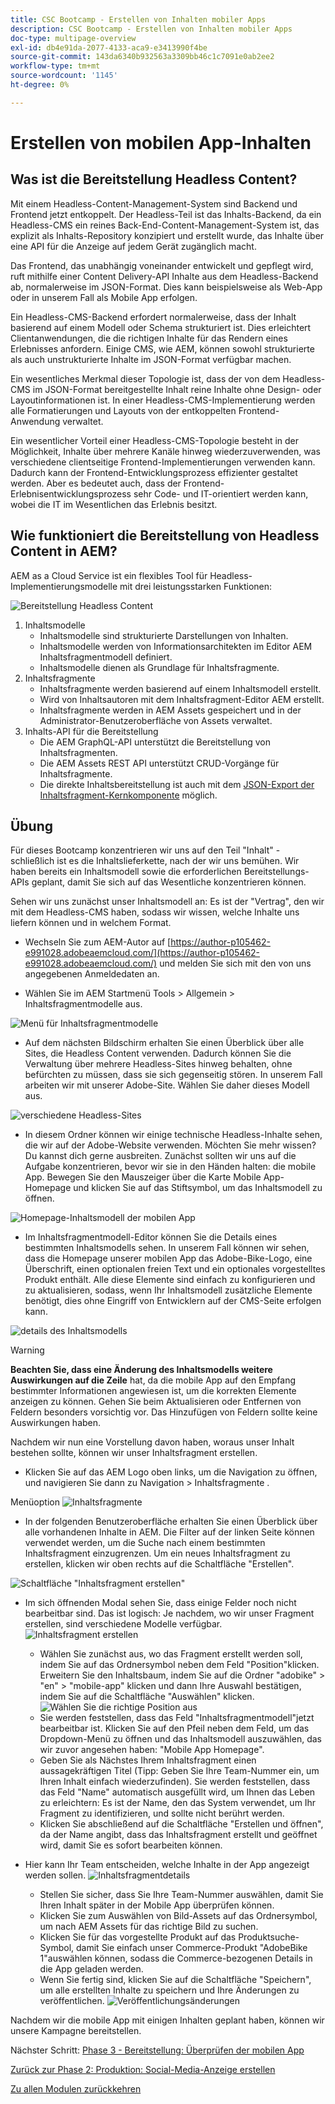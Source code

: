 ```yaml
---
title: CSC Bootcamp - Erstellen von Inhalten mobiler Apps
description: CSC Bootcamp - Erstellen von Inhalten mobiler Apps
doc-type: multipage-overview
exl-id: db4e91da-2077-4133-aca9-e3413990f4be
source-git-commit: 143da6340b932563a3309bb46c1c7091e0ab2ee2
workflow-type: tm+mt
source-wordcount: '1145'
ht-degree: 0%

---
```


# Erstellen von mobilen App-Inhalten

## Was ist die Bereitstellung Headless Content?

Mit einem Headless-Content-Management-System sind Backend und Frontend jetzt entkoppelt. Der Headless-Teil ist das Inhalts-Backend, da ein Headless-CMS ein reines Back-End-Content-Management-System ist, das explizit als Inhalts-Repository konzipiert und erstellt wurde, das Inhalte über eine API für die Anzeige auf jedem Gerät zugänglich macht.

Das Frontend, das unabhängig voneinander entwickelt und gepflegt wird, ruft mithilfe einer Content Delivery-API Inhalte aus dem Headless-Backend ab, normalerweise im JSON-Format. Dies kann beispielsweise als Web-App oder in unserem Fall als Mobile App erfolgen.

Ein Headless-CMS-Backend erfordert normalerweise, dass der Inhalt basierend auf einem Modell oder Schema strukturiert ist. Dies erleichtert Clientanwendungen, die die richtigen Inhalte für das Rendern eines Erlebnisses anfordern. Einige CMS, wie AEM, können sowohl strukturierte als auch unstrukturierte Inhalte im JSON-Format verfügbar machen.

Ein wesentliches Merkmal dieser Topologie ist, dass der von dem Headless-CMS im JSON-Format bereitgestellte Inhalt reine Inhalte ohne Design- oder Layoutinformationen ist. In einer Headless-CMS-Implementierung werden alle Formatierungen und Layouts von der entkoppelten Frontend-Anwendung verwaltet.

Ein wesentlicher Vorteil einer Headless-CMS-Topologie besteht in der Möglichkeit, Inhalte über mehrere Kanäle hinweg wiederzuverwenden, was verschiedene clientseitige Frontend-Implementierungen verwenden kann. Dadurch kann der Frontend-Entwicklungsprozess effizienter gestaltet werden. Aber es bedeutet auch, dass der Frontend-Erlebnisentwicklungsprozess sehr Code- und IT-orientiert werden kann, wobei die IT im Wesentlichen das Erlebnis besitzt.

## Wie funktioniert die Bereitstellung von Headless Content in AEM?

AEM as a Cloud Service ist ein flexibles Tool für Headless-Implementierungsmodelle mit drei leistungsstarken Funktionen:

![Bereitstellung Headless Content](./images/prod-app-headless.png)

1. Inhaltsmodelle
   - Inhaltsmodelle sind strukturierte Darstellungen von Inhalten.
   - Inhaltsmodelle werden von Informationsarchitekten im Editor AEM Inhaltsfragmentmodell definiert.
   - Inhaltsmodelle dienen als Grundlage für Inhaltsfragmente.
1. Inhaltsfragmente
   - Inhaltsfragmente werden basierend auf einem Inhaltsmodell erstellt.
   - Wird von Inhaltsautoren mit dem Inhaltsfragment-Editor AEM erstellt.
   - Inhaltsfragmente werden in AEM Assets gespeichert und in der Administrator-Benutzeroberfläche von Assets verwaltet.
1. Inhalts-API für die Bereitstellung
   - Die AEM GraphQL-API unterstützt die Bereitstellung von Inhaltsfragmenten.
   - Die AEM Assets REST API unterstützt CRUD-Vorgänge für Inhaltsfragmente.
   - Die direkte Inhaltsbereitstellung ist auch mit dem [JSON-Export der Inhaltsfragment-Kernkomponente](https://experienceleague.adobe.com/docs/experience-manager-core-components/using/components/content-fragment-component.html?lang=en) möglich.

## Übung

Für dieses Bootcamp konzentrieren wir uns auf den Teil &quot;Inhalt&quot; - schließlich ist es die Inhaltslieferkette, nach der wir uns bemühen. Wir haben bereits ein Inhaltsmodell sowie die erforderlichen Bereitstellungs-APIs geplant, damit Sie sich auf das Wesentliche konzentrieren können.

Sehen wir uns zunächst unser Inhaltsmodell an: Es ist der &quot;Vertrag&quot;, den wir mit dem Headless-CMS haben, sodass wir wissen, welche Inhalte uns liefern können und in welchem Format.

- Wechseln Sie zum AEM-Autor auf [https://author-p105462-e991028.adobeaemcloud.com/](https://author-p105462-e991028.adobeaemcloud.com/) und melden Sie sich mit den von uns angegebenen Anmeldedaten an.

- Wählen Sie im AEM Startmenü Tools > Allgemein > Inhaltsfragmentmodelle aus.

![Menü für Inhaltsfragmentmodelle](./images/prod-app-cfm.png)

- Auf dem nächsten Bildschirm erhalten Sie einen Überblick über alle Sites, die Headless Content verwenden. Dadurch können Sie die Verwaltung über mehrere Headless-Sites hinweg behalten, ohne befürchten zu müssen, dass sie sich gegenseitig stören. In unserem Fall arbeiten wir mit unserer Adobe-Site. Wählen Sie daher dieses Modell aus.

![verschiedene Headless-Sites](./images/prod-app-cfm-folder.png)

- In diesem Ordner können wir einige technische Headless-Inhalte sehen, die wir auf der Adobe-Website verwenden. Möchten Sie mehr wissen? Du kannst dich gerne ausbreiten. Zunächst sollten wir uns auf die Aufgabe konzentrieren, bevor wir sie in den Händen halten: die mobile App. Bewegen Sie den Mauszeiger über die Karte Mobile App-Homepage und klicken Sie auf das Stiftsymbol, um das Inhaltsmodell zu öffnen.

![Homepage-Inhaltsmodell der mobilen App](./images/prod-app-created-cfm.png)

- Im Inhaltsfragmentmodell-Editor können Sie die Details eines bestimmten Inhaltsmodells sehen. In unserem Fall können wir sehen, dass die Homepage unserer mobilen App das Adobe-Bike-Logo, eine Überschrift, einen optionalen freien Text und ein optionales vorgestelltes Produkt enthält. Alle diese Elemente sind einfach zu konfigurieren und zu aktualisieren, sodass, wenn Ihr Inhaltsmodell zusätzliche Elemente benötigt, dies ohne Eingriff von Entwicklern auf der CMS-Seite erfolgen kann.

![details des Inhaltsmodells](./images/prod-app-cfm-details.png)

>[!WARNING]
>
> **Beachten Sie, dass eine Änderung des Inhaltsmodells weitere Auswirkungen auf die Zeile** hat, da die mobile App auf den Empfang bestimmter Informationen angewiesen ist, um die korrekten Elemente anzeigen zu können. Gehen Sie beim Aktualisieren oder Entfernen von Feldern besonders vorsichtig vor. Das Hinzufügen von Feldern sollte keine Auswirkungen haben.

Nachdem wir nun eine Vorstellung davon haben, woraus unser Inhalt bestehen sollte, können wir unser Inhaltsfragment erstellen.

- Klicken Sie auf das AEM Logo oben links, um die Navigation zu öffnen, und navigieren Sie dann zu Navigation \> Inhaltsfragmente .

Menüoption ![Inhaltsfragmente](./images/prod-cf-ui.png)

- In der folgenden Benutzeroberfläche erhalten Sie einen Überblick über alle vorhandenen Inhalte in AEM. Die Filter auf der linken Seite können verwendet werden, um die Suche nach einem bestimmten Inhaltsfragment einzugrenzen. Um ein neues Inhaltsfragment zu erstellen, klicken wir oben rechts auf die Schaltfläche &quot;Erstellen&quot;.

![Schaltfläche &quot;Inhaltsfragment erstellen&quot;](./images/prod-app-create-cf.png)

- Im sich öffnenden Modal sehen Sie, dass einige Felder noch nicht bearbeitbar sind. Das ist logisch: Je nachdem, wo wir unser Fragment erstellen, sind verschiedene Modelle verfügbar.
  ![Inhaltsfragment erstellen](./images/prod-app-create-cf-details.png)
   - Wählen Sie zunächst aus, wo das Fragment erstellt werden soll, indem Sie auf das Ordnersymbol neben dem Feld &quot;Position&quot;klicken. Erweitern Sie den Inhaltsbaum, indem Sie auf die Ordner &quot;adobike&quot; \> &quot;en&quot; \> &quot;mobile-app&quot; klicken und dann Ihre Auswahl bestätigen, indem Sie auf die Schaltfläche &quot;Auswählen&quot; klicken.
     ![Wählen Sie die richtige Position aus](./images/prod-app-folder.png)
   - Sie werden feststellen, dass das Feld &quot;Inhaltsfragmentmodell&quot;jetzt bearbeitbar ist. Klicken Sie auf den Pfeil neben dem Feld, um das Dropdown-Menü zu öffnen und das Inhaltsmodell auszuwählen, das wir zuvor angesehen haben: &quot;Mobile App Homepage&quot;.
   - Geben Sie als Nächstes Ihrem Inhaltsfragment einen aussagekräftigen Titel (Tipp: Geben Sie Ihre Team-Nummer ein, um Ihren Inhalt einfach wiederzufinden). Sie werden feststellen, dass das Feld &quot;Name&quot; automatisch ausgefüllt wird, um Ihnen das Leben zu erleichtern: Es ist der Name, den das System verwendet, um Ihr Fragment zu identifizieren, und sollte nicht berührt werden.
   - Klicken Sie abschließend auf die Schaltfläche &quot;Erstellen und öffnen&quot;, da der Name angibt, dass das Inhaltsfragment erstellt und geöffnet wird, damit Sie es sofort bearbeiten können.

- Hier kann Ihr Team entscheiden, welche Inhalte in der App angezeigt werden sollen. ![Inhaltsfragmentdetails](./images/prod-cf-details.png)
   - Stellen Sie sicher, dass Sie Ihre Team-Nummer auswählen, damit Sie Ihren Inhalt später in der Mobile App überprüfen können.
   - Klicken Sie zum Auswählen von Bild-Assets auf das Ordnersymbol, um nach AEM Assets für das richtige Bild zu suchen.
   - Klicken Sie für das vorgestellte Produkt auf das Produktsuche-Symbol, damit Sie einfach unser Commerce-Produkt &quot;AdobeBike 1&quot;auswählen können, sodass die Commerce-bezogenen Details in die App geladen werden.
   - Wenn Sie fertig sind, klicken Sie auf die Schaltfläche &quot;Speichern&quot;, um alle erstellten Inhalte zu speichern und Ihre Änderungen zu veröffentlichen.
     ![Veröffentlichungsänderungen](./images/prod-app-publish.png)

Nachdem wir die mobile App mit einigen Inhalten geplant haben, können wir unsere Kampagne bereitstellen.


Nächster Schritt: [Phase 3 - Bereitstellung: Überprüfen der mobilen App](../delivery/app.md)

[Zurück zur Phase 2: Produktion: Social-Media-Anzeige erstellen](./social.md)

[Zu allen Modulen zurückkehren](../../overview.md)
